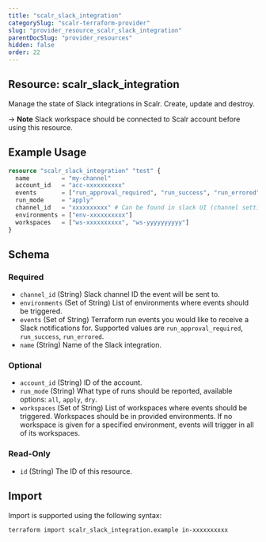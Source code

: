 ```yaml
---
title: "scalr_slack_integration"
categorySlug: "scalr-terraform-provider"
slug: "provider_resource_scalr_slack_integration"
parentDocSlug: "provider_resources"
hidden: false
order: 22
---
```

## Resource: scalr_slack_integration

Manage the state of Slack integrations in Scalr. Create, update and destroy.

-> **Note** Slack workspace should be connected to Scalr account before using this resource.

## Example Usage

```terraform
resource "scalr_slack_integration" "test" {
  name         = "my-channel"
  account_id   = "acc-xxxxxxxxxx"
  events       = ["run_approval_required", "run_success", "run_errored"]
  run_mode     = "apply"
  channel_id   = "xxxxxxxxxx" # Can be found in slack UI (channel settings/info popup)
  environments = ["env-xxxxxxxxxx"]
  workspaces   = ["ws-xxxxxxxxxx", "ws-yyyyyyyyyy"]
}
```

<!-- schema generated by tfplugindocs -->
## Schema

### Required

- `channel_id` (String) Slack channel ID the event will be sent to.
- `environments` (Set of String) List of environments where events should be triggered.
- `events` (Set of String) Terraform run events you would like to receive a Slack notifications for. Supported values are `run_approval_required`, `run_success`, `run_errored`.
- `name` (String) Name of the Slack integration.

### Optional

- `account_id` (String) ID of the account.
- `run_mode` (String) What type of runs should be reported, available options: `all`, `apply`, `dry`.
- `workspaces` (Set of String) List of workspaces where events should be triggered. Workspaces should be in provided environments. If no workspace is given for a specified environment, events will trigger in all of its workspaces.

### Read-Only

- `id` (String) The ID of this resource.

## Import

Import is supported using the following syntax:

```shell
terraform import scalr_slack_integration.example in-xxxxxxxxxx
```
